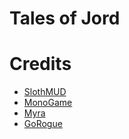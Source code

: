 # Tales of Jord

# Credits
* [SlothMUD](http://www.slothmud.org/)
* [MonoGame](https://www.monogame.net/)
* [Myra](https://github.com/rds1983/Myra)
* [GoRogue](https://github.com/Chris3606/GoRogue)
